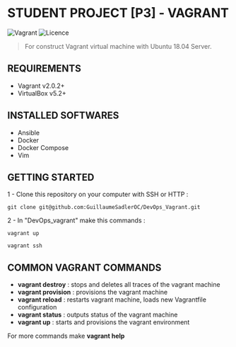 
# STUDENT PROJECT [P3] - **VAGRANT**

![Vagrant](https://img.shields.io/badge/Docker-19-blue.svg)
![Licence](https://img.shields.io/badge/Licence-GPLv3-blue.svg)

> For construct Vagrant virtual machine with Ubuntu 18.04 Server.

## REQUIREMENTS
- Vagrant v2.0.2+
- VirtualBox v5.2+

## INSTALLED SOFTWARES
- Ansible
- Docker
- Docker Compose
- Vim

## GETTING STARTED

1 - Clone this repository on your computer with SSH or HTTP :
```shell
git clone git@github.com:GuillaumeSadlerOC/DevOps_Vagrant.git
```

2 - In "DevOps_vagrant" make this commands :
```shell
vagrant up
```
```shell
vagrant ssh
```

## COMMON VAGRANT COMMANDS

- **vagrant destroy** : stops and deletes all traces of the vagrant machine
- **vagrant provision** : provisions the vagrant machine
- **vagrant reload** : restarts vagrant machine, loads new Vagrantfile configuration
- **vagrant status** : outputs status of the vagrant machine
- **vagrant up** : starts and provisions the vagrant environment

For more commands make **vagrant help**